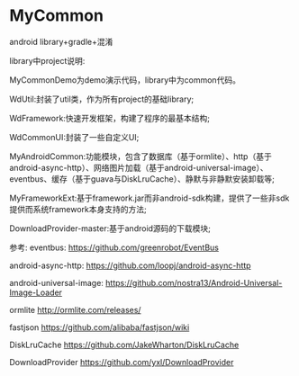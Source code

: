 MyCommon
========
android library+gradle+混淆

library中project说明:

MyCommonDemo为demo演示代码，library中为common代码。

WdUtil:封装了util类，作为所有project的基础library;

WdFramework:快速开发框架，构建了程序的最基本结构;

WdCommonUI:封装了一些自定义UI;

MyAndroidCommon:功能模块，包含了数据库（基于ormlite）、http（基于android-async-http）、网络图片加载（基于android-universal-image）、eventbus、缓存（基于guava与DiskLruCache）、静默与非静默安装卸载等;

MyFrameworkExt:基于framework.jar而非android-sdk构建，提供了一些非sdk提供而系统framework本身支持的方法;

DownloadProvider-master:基于android源码的下载模块;


参考:
eventbus:
https://github.com/greenrobot/EventBus

android-async-http:
https://github.com/loopj/android-async-http

android-universal-image:
https://github.com/nostra13/Android-Universal-Image-Loader

ormlite
http://ormlite.com/releases/

fastjson
https://github.com/alibaba/fastjson/wiki

DiskLruCache
https://github.com/JakeWharton/DiskLruCache

DownloadProvider
https://github.com/yxl/DownloadProvider


